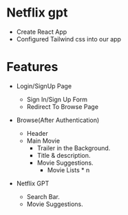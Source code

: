# Netflix gpt

- Create React App
- Configured Tailwind css into our app


# Features
- Login/SignUp Page
    - Sign In/Sign Up Form
    - Redirect To Browse Page
- Browse(After Authentication)
    - Header
    - Main Movie 
        - Trailer in the Background.
        - Title & description.
        - Movie Suggestions.
            - Movie Lists * n

- Netflix GPT
    - Search Bar.
    - Movie Suggestions.
